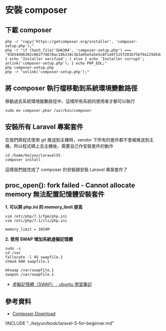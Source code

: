 # 安裝 composer

## 下載 composer

```shell
php -r "copy('https://getcomposer.org/installer', 'composer-setup.php');"
php -r "if (hash_file('SHA384', 'composer-setup.php') === '93b54496392c062774670ac18b134c3b3a95e5a5e5c8f1a9f115f203b75bf9a129d5daa8ba6a13e2cc8a1da0806388a8') { echo 'Installer verified'; } else { echo 'Installer corrupt'; unlink('composer-setup.php'); } echo PHP_EOL;"
php composer-setup.php
php -r "unlink('composer-setup.php');"
```

## 將 composer 執行檔移動到系統環境變數路徑

移動過去系統環境變數路徑中，這樣所有系統的使用者才都可以執行

```shell
sudo mv composer.phar /usr/bin/composer
```

## 安裝所有 Laravel 專案套件

在我們將程式使用 git 推送到主機時，vendor 下所有的套件都不會被推送到主機，所以程式碼上去主機後，需要自己作安裝套件的動作

```shell
cd /home/kejyun/laravel55
composer install
```

這樣我們就完成了 composer 的安裝跟安裝 Laravel 專案套件了


## proc_open(): fork failed - Cannot allocate memory 無法配置記憶體安裝套件

**1. 可以將 php.ini 的 memory_limit 提高**

```
vim /etc/php/7.1/fpm/php.ini
vim /etc/php/7.1/cli/php.ini
```

```
memory_limit = 1024M
```

**2. 使用 SWAP 增加系統虛擬記憶體**

```
sudo -s
cd /var
fallocate -l 4G swapfile.1
chmod 600 swapfile.1

mkswap /var/swapfile.1
swapon /var/swapfile.1
```

* [虛擬記憶體（SWAP） · ubuntu 學習筆記](https://kejyuntw.gitbooks.io/ubuntu-learning-notes/system/system-virtual-memory.html)


## 參考資料
* [Composer Download](https://getcomposer.org/download/)




!INCLUDE "../kejyun/book/laravel-5-for-beginner.md"
